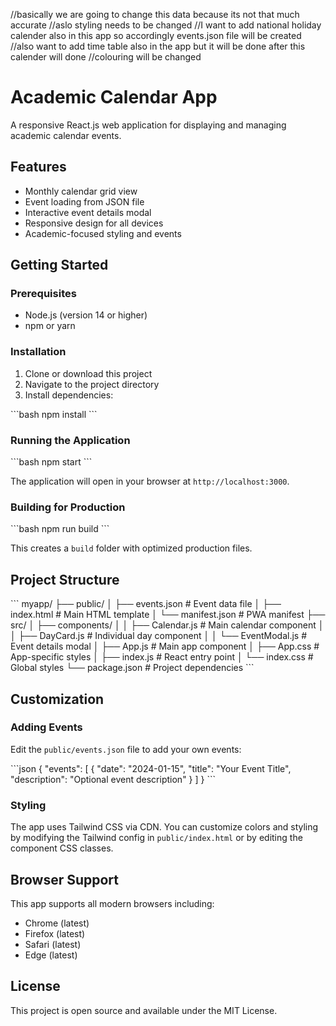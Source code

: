 //basically we are going to change this data because its not that much accurate
//aslo styling needs to be changed
//I want to add national holiday calender also in this app so accordingly events.json file will be created
//also want to add time table also in the app but it will be done after this calender will done
//colouring will be changed


# Academic Calendar App

A responsive React.js web application for displaying and managing academic calendar events.

## Features

- Monthly calendar grid view
- Event loading from JSON file
- Interactive event details modal
- Responsive design for all devices
- Academic-focused styling and events

## Getting Started

### Prerequisites

- Node.js (version 14 or higher)
- npm or yarn

### Installation

1. Clone or download this project
2. Navigate to the project directory
3. Install dependencies:

\`\`\`bash
npm install
\`\`\`

### Running the Application

\`\`\`bash
npm start
\`\`\`

The application will open in your browser at `http://localhost:3000`.

### Building for Production

\`\`\`bash
npm run build
\`\`\`

This creates a `build` folder with optimized production files.

## Project Structure

\`\`\`
myapp/
├── public/
│   ├── events.json          # Event data file
│   ├── index.html          # Main HTML template
│   └── manifest.json       # PWA manifest
├── src/
│   ├── components/
│   │   ├── Calendar.js     # Main calendar component
│   │   ├── DayCard.js      # Individual day component
│   │   └── EventModal.js   # Event details modal
│   ├── App.js              # Main app component
│   ├── App.css             # App-specific styles
│   ├── index.js            # React entry point
│   └── index.css           # Global styles
└── package.json            # Project dependencies
\`\`\`

## Customization

### Adding Events

Edit the `public/events.json` file to add your own events:

\`\`\`json
{
  "events": [
    {
      "date": "2024-01-15",
      "title": "Your Event Title",
      "description": "Optional event description"
    }
  ]
}
\`\`\`

### Styling

The app uses Tailwind CSS via CDN. You can customize colors and styling by modifying the Tailwind config in `public/index.html` or by editing the component CSS classes.

## Browser Support

This app supports all modern browsers including:
- Chrome (latest)
- Firefox (latest)
- Safari (latest)
- Edge (latest)

## License

This project is open source and available under the MIT License.
